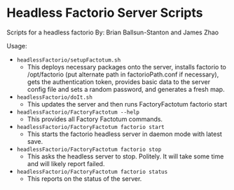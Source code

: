 # Headless Factorio Server Scripts
Scripts for a headless factorio
By: Brian Ballsun-Stanton and James Zhao

Usage:

* `headlessFactorio/setupFactotum.sh`
   * This deploys necessary packages onto the server, installs factorio to /opt/factorio (put alternate path in factorioPath.conf if necessary), gets the authentication token, provides basic data to the server config file and sets a random password, and generates a fresh map.
* `headlessFactorio/doIt.sh`
   * This updates the server and then runs FactoryFactotum factorio start
* `headlessFactorio/FactoryFactotum --help`
   * This provides all Factory Factotum commands.
* `headlessFactorio/FactoryFactotum factorio start`
   * This starts the factorio headless server in daemon mode with latest save.
* `headlessFactorio/FactoryFactotum factorio stop`
   * This asks the headless server to stop. Politely. It will take some time and will likely report failed.
* `headlessFactorio/FactoryFactotum factorio status`
   * This reports on the status of the server.            

